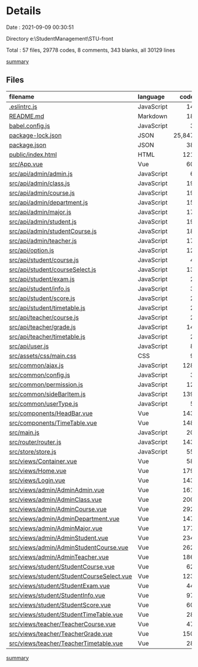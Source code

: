# Details

Date : 2021-09-09 00:30:51

Directory e:\StudentManagement\STU-front

Total : 57 files,  29778 codes, 8 comments, 343 blanks, all 30129 lines

[summary](results.md)

## Files
| filename | language | code | comment | blank | total |
| :--- | :--- | ---: | ---: | ---: | ---: |
| [.eslintrc.js](/.eslintrc.js) | JavaScript | 14 | 0 | 1 | 15 |
| [README.md](/README.md) | Markdown | 18 | 0 | 6 | 24 |
| [babel.config.js](/babel.config.js) | JavaScript | 3 | 0 | 1 | 4 |
| [package-lock.json](/package-lock.json) | JSON | 25,847 | 0 | 1 | 25,848 |
| [package.json](/package.json) | JSON | 38 | 0 | 1 | 39 |
| [public/index.html](/public/index.html) | HTML | 121 | 0 | 15 | 136 |
| [src/App.vue](/src/App.vue) | Vue | 60 | 0 | 8 | 68 |
| [src/api/admin/admin.js](/src/api/admin/admin.js) | JavaScript | 6 | 0 | 6 | 12 |
| [src/api/admin/class.js](/src/api/admin/class.js) | JavaScript | 19 | 0 | 9 | 28 |
| [src/api/admin/course.js](/src/api/admin/course.js) | JavaScript | 19 | 0 | 9 | 28 |
| [src/api/admin/department.js](/src/api/admin/department.js) | JavaScript | 15 | 0 | 9 | 24 |
| [src/api/admin/major.js](/src/api/admin/major.js) | JavaScript | 17 | 0 | 9 | 26 |
| [src/api/admin/student.js](/src/api/admin/student.js) | JavaScript | 19 | 0 | 9 | 28 |
| [src/api/admin/studentCourse.js](/src/api/admin/studentCourse.js) | JavaScript | 18 | 0 | 8 | 26 |
| [src/api/admin/teacher.js](/src/api/admin/teacher.js) | JavaScript | 17 | 0 | 9 | 26 |
| [src/api/option.js](/src/api/option.js) | JavaScript | 12 | 0 | 5 | 17 |
| [src/api/student/course.js](/src/api/student/course.js) | JavaScript | 4 | 0 | 3 | 7 |
| [src/api/student/courseSelect.js](/src/api/student/courseSelect.js) | JavaScript | 13 | 0 | 5 | 18 |
| [src/api/student/exam.js](/src/api/student/exam.js) | JavaScript | 2 | 0 | 2 | 4 |
| [src/api/student/info.js](/src/api/student/info.js) | JavaScript | 3 | 0 | 3 | 6 |
| [src/api/student/score.js](/src/api/student/score.js) | JavaScript | 2 | 0 | 2 | 4 |
| [src/api/student/timetable.js](/src/api/student/timetable.js) | JavaScript | 2 | 0 | 2 | 4 |
| [src/api/teacher/course.js](/src/api/teacher/course.js) | JavaScript | 2 | 0 | 2 | 4 |
| [src/api/teacher/grade.js](/src/api/teacher/grade.js) | JavaScript | 14 | 0 | 6 | 20 |
| [src/api/teacher/timetable.js](/src/api/teacher/timetable.js) | JavaScript | 2 | 0 | 2 | 4 |
| [src/api/user.js](/src/api/user.js) | JavaScript | 8 | 0 | 4 | 12 |
| [src/assets/css/main.css](/src/assets/css/main.css) | CSS | 9 | 0 | 2 | 11 |
| [src/common/ajax.js](/src/common/ajax.js) | JavaScript | 128 | 0 | 21 | 149 |
| [src/common/config.js](/src/common/config.js) | JavaScript | 3 | 0 | 3 | 6 |
| [src/common/permission.js](/src/common/permission.js) | JavaScript | 12 | 0 | 4 | 16 |
| [src/common/sideBarItem.js](/src/common/sideBarItem.js) | JavaScript | 139 | 0 | 4 | 143 |
| [src/common/userType.js](/src/common/userType.js) | JavaScript | 5 | 0 | 3 | 8 |
| [src/components/HeadBar.vue](/src/components/HeadBar.vue) | Vue | 143 | 0 | 14 | 157 |
| [src/components/TimeTable.vue](/src/components/TimeTable.vue) | Vue | 148 | 0 | 12 | 160 |
| [src/main.js](/src/main.js) | JavaScript | 20 | 0 | 5 | 25 |
| [src/router/router.js](/src/router/router.js) | JavaScript | 143 | 0 | 5 | 148 |
| [src/store/store.js](/src/store/store.js) | JavaScript | 55 | 1 | 4 | 60 |
| [src/views/Container.vue](/src/views/Container.vue) | Vue | 58 | 0 | 5 | 63 |
| [src/views/Home.vue](/src/views/Home.vue) | Vue | 179 | 7 | 3 | 189 |
| [src/views/Login.vue](/src/views/Login.vue) | Vue | 143 | 0 | 12 | 155 |
| [src/views/admin/AdminAdmin.vue](/src/views/admin/AdminAdmin.vue) | Vue | 161 | 0 | 10 | 171 |
| [src/views/admin/AdminClass.vue](/src/views/admin/AdminClass.vue) | Vue | 200 | 0 | 7 | 207 |
| [src/views/admin/AdminCourse.vue](/src/views/admin/AdminCourse.vue) | Vue | 292 | 0 | 8 | 300 |
| [src/views/admin/AdminDepartment.vue](/src/views/admin/AdminDepartment.vue) | Vue | 147 | 0 | 6 | 153 |
| [src/views/admin/AdminMajor.vue](/src/views/admin/AdminMajor.vue) | Vue | 177 | 0 | 8 | 185 |
| [src/views/admin/AdminStudent.vue](/src/views/admin/AdminStudent.vue) | Vue | 234 | 0 | 7 | 241 |
| [src/views/admin/AdminStudentCourse.vue](/src/views/admin/AdminStudentCourse.vue) | Vue | 262 | 0 | 8 | 270 |
| [src/views/admin/AdminTeacher.vue](/src/views/admin/AdminTeacher.vue) | Vue | 186 | 0 | 7 | 193 |
| [src/views/student/StudentCourse.vue](/src/views/student/StudentCourse.vue) | Vue | 62 | 0 | 5 | 67 |
| [src/views/student/StudentCourseSelect.vue](/src/views/student/StudentCourseSelect.vue) | Vue | 123 | 0 | 6 | 129 |
| [src/views/student/StudentExam.vue](/src/views/student/StudentExam.vue) | Vue | 44 | 0 | 5 | 49 |
| [src/views/student/StudentInfo.vue](/src/views/student/StudentInfo.vue) | Vue | 97 | 0 | 5 | 102 |
| [src/views/student/StudentScore.vue](/src/views/student/StudentScore.vue) | Vue | 60 | 0 | 5 | 65 |
| [src/views/student/StudentTimeTable.vue](/src/views/student/StudentTimeTable.vue) | Vue | 28 | 0 | 5 | 33 |
| [src/views/teacher/TeacherCourse.vue](/src/views/teacher/TeacherCourse.vue) | Vue | 47 | 0 | 5 | 52 |
| [src/views/teacher/TeacherGrade.vue](/src/views/teacher/TeacherGrade.vue) | Vue | 150 | 0 | 7 | 157 |
| [src/views/teacher/TeacherTimetable.vue](/src/views/teacher/TeacherTimetable.vue) | Vue | 28 | 0 | 5 | 33 |

[summary](results.md)
